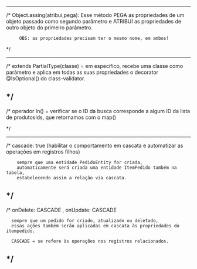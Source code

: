   ---------------
  /* 
        Object.assing(atribui,pega): Esse método PEGA as propriedades de um objeto passado como segundo parâmetro e ATRIBUI as propriedades de outro objeto do primeiro parâmetro.

         OBS: as propriedades precisam ter o mesmo nome, em ambos!
  */  
  
  ---------------
  /*
    extends PartialType(classe) = em específico, recebe uma classe como parâmetro e aplica em todas as suas propriedades o decorator @IsOptional() do class-validator. 
    
    
  */ 
  ---------------
  /*
    operador In() = verificar se o ID da busca corresponde a algum ID da lista de produtosIds, que retornamos com o map()
    
  */  
  
  ---------------
  /* 
        cascade: true (habilitar o comportamento em cascata e automatizar as operações em registros filhos)

        sempre que uma entidade PedidoEntity for criada,
        automaticamente será criada uma entidade ItemPedido também na tabela,
        estabelecendo assim a relação via cascata. 
  */
 ---------------
  /* 
      onDelete: CASCADE , onUpdate: CASCADE
     
      sempre que um pedido for criado, atualizado ou deletado,
      essas ações também serão aplicadas em cascata às propriedades do itempedido.

      CASCADE = se refere às operações nos registros relacionados.
  */
 ---------------